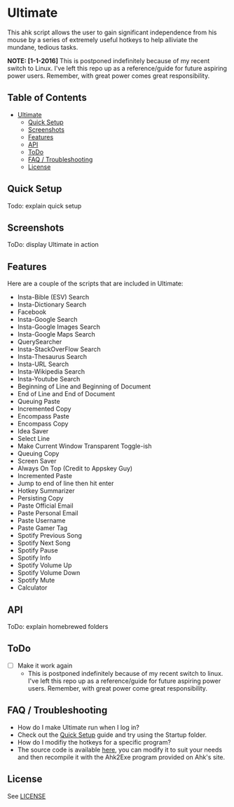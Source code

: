 # Ultimate
This ahk script allows the user to gain significant independence from his mouse by a series of extremely useful hotkeys to help alliviate the mundane, tedious tasks. 

__NOTE: [1-1-2016]__ This is postponed indefinitely because of my recent switch to Linux. I've left this repo up as a reference/guide for future aspiring power users. Remember, with great power comes great responsibility.


## Table of Contents
 - [Ultimate](#ultimate)
	- [Quick Setup](#quick-setup)
	- [Screenshots](#screenshots)
	- [Features](#features)
	- [API](#api)
	- [ToDo](#todo)
	- [FAQ / Troubleshooting](#faq--troubleshooting)
	- [License](#license)


## Quick Setup
Todo: explain quick setup

## Screenshots
ToDo: display Ultimate in action

## Features
Here are a couple of the scripts that are included in Ultimate:
 - Insta-Bible (ESV) Search
 - Insta-Dictionary Search
 - Facebook
 - Insta-Google Search
 - Insta-Google Images Search
 - Insta-Google Maps Search
 - QuerySearcher
 - Insta-StackOverFlow Search
 - Insta-Thesaurus Search
 - Insta-URL Search
 - Insta-Wikipedia Search
 - Insta-Youtube Search
 - Beginning of Line and Beginning of Document
 - End of Line and End of Document
 - Queuing Paste
 - Incremented Copy
 - Encompass Paste	
 - Encompass Copy
 - Idea Saver
 - Select Line
 - Make Current Window Transparent Toggle-ish
 - Queuing Copy
 - Screen Saver
 - Always On Top (Credit to Appskey Guy)
 - Incremented Paste
 - Jump to end of line then hit enter
 - Hotkey Summarizer
 - Persisting Copy
 - Paste Official Email
 - Paste Personal Email 
 - Paste Username
 - Paste Gamer Tag 
 - Spotify Previous Song 
 - Spotify Next Song
 - Spotify Pause 
 - Spotify Info
 - Spotify Volume Up
 - Spotify Volume Down
 - Spotify Mute
 - Calculator

## API
ToDo: explain homebrewed folders

## ToDo

* [ ] Make it work again
  * This is postponed indefinitely because of my recent switch to linux. I've left this repo up as a reference/guide for future aspiring power users. Remember, with great power come great responsibility.


## FAQ / Troubleshooting

* How do I make Ultimate run when I log in?
 * Check out the [Quick Setup](#quick-setup) guide and try using the Startup folder.
* How do I modifiy the hotkeys for a specific program?
 * The source code is available [here](#ultimate), you can modify it to suit your needs and then recompile it with the Ahk2Exe program provided on Ahk's site.

## License 

See [LICENSE](LICENSE)

<!--
Link References
-->

[nerd-fonts]:https://github.com/ryanoasis/nerd-fonts
